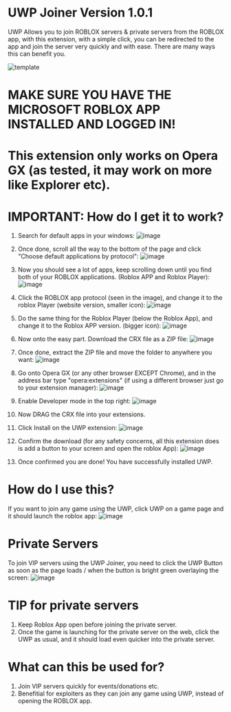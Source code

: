 # UWP Joiner Version 1.0.1
UWP Allows you to join ROBLOX servers &amp; private servers from the ROBLOX app, with this extension, with a simple click, you can be redirected to the app and join the server very quickly and with ease. There are many ways this can benefit you.

![template](https://github.com/Ringible/UWP-Version-1.0.1/assets/143556044/f4405818-d64f-4b7e-bc18-63d2490ebec6)

# MAKE SURE YOU HAVE THE MICROSOFT ROBLOX APP INSTALLED AND LOGGED IN!
# This extension only works on Opera GX (as tested, it may work on more like Explorer etc).

# IMPORTANT: How do I get it to work?

1. Search for default apps in your windows: 
![image](https://github.com/Ringible/UWP-Version-1.0.1/assets/143556044/d89eefdd-ee68-443c-ac69-f20157689c67)

2. Once done, scroll all the way to the bottom of the page and click "Choose default applications by protocol":
![image](https://github.com/Ringible/UWP-Version-1.0.1/assets/143556044/641881a4-4c90-4c90-b547-d456aec25502)

3. Now you should see a lot of apps, keep scrolling down until you find both of your ROBLOX applications.
(Roblox APP and Roblox Player):
![image](https://github.com/Ringible/UWP-Version-1.0.1/assets/143556044/31a06e4a-6f4d-42a4-9c0d-a76bf048c3c5)

5. Click the ROBLOX app protocol (seen in the image), and change it to the roblox Player (website version, smaller icon):
![image](https://github.com/Ringible/UWP-Version-1.0.1/assets/143556044/c30d5d60-36be-4fc9-affb-95dd4f4e92f9)

7. Do the same thing for the Roblox Player (below the Roblox App), and change it to the Roblox APP version. (bigger icon):
![image](https://github.com/Ringible/UWP-Version-1.0.1/assets/143556044/0d7d6391-0dd1-4ef9-aac4-816bdac9eb2c)

9. Now onto the easy part. Download the CRX file as a ZIP file:
![image](https://github.com/Ringible/UWP-Version-1.0.1/assets/143556044/72c2ce7e-0a17-402d-81ca-438c01b6446d)

10. Once done, extract the ZIP file and move the folder to anywhere you want:
![image](https://github.com/Ringible/UWP-Version-1.0.1/assets/143556044/5f5a9b6a-5cf8-48ac-b3c9-3bb2e39b6c9d)

11. Go onto Opera GX (or any other browser EXCEPT Chrome), and in the address bar type "opera:extensions" (if using a different browser just go to your extension manager):
![image](https://github.com/Ringible/UWP-Version-1.0.1/assets/143556044/eee6e522-63ec-4f28-9b34-69a724b284cd)

12. Enable Developer mode in the top right:
![image](https://github.com/Ringible/UWP-Version-1.0.1/assets/143556044/dc5125f8-f65f-4981-8eda-6c33517d2838)

13. Now DRAG the CRX file into your extensions.

14. Click Install on the UWP extension:
![image](https://github.com/Ringible/UWP-Version-1.0.1/assets/143556044/937584c4-2dbc-4402-afe7-30337b8257e2)

15. Confirm the download (for any safety concerns, all this extension does is add a button to your screen and open the roblox App):
![image](https://github.com/Ringible/UWP-Version-1.0.1/assets/143556044/aaf3f48b-7f23-4827-bf18-e3dc913d0278)

16. Once confirmed you are done! You have successfully installed UWP.

# How do I use this?

If you want to join any game using the UWP, click UWP on a game page and it should launch the roblox app:
![image](https://github.com/Ringible/UWP-Version-1.0.1/assets/143556044/2135d732-65d5-455c-86e2-685b4f2bafd5)

# Private Servers

To join VIP servers using the UWP Joiner, you need to click the UWP Button as soon as the page loads / when the button is bright green overlaying the screen:
![image](https://github.com/Ringible/UWP-Version-1.0.1/assets/143556044/6c4e1565-870c-44a7-a266-3bc333c8c525)

# TIP for private servers

1. Keep Roblox App open before joining the private server.
2. Once the game is launching for the private server on the web, click the UWP as usual, and it should load even quicker into the private server.

# What can this be used for?
1. Join VIP servers quickly for events/donations etc.
2. Benefitial for exploiters as they can join any game using UWP, instead of opening the ROBLOX app.

